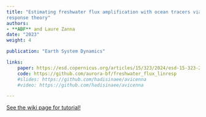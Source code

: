 ```yaml
---
title: "Estimating freshwater flux amplification with ocean tracers via linear
response theory"
authors:
- **ABF** and Laure Zanna
date: "2023"
weight: 4

publication: "Earth System Dynamics"

links:
    paper: https://esd.copernicus.org/articles/15/323/2024/esd-15-323-2024.html
    code: https://github.com/aurora-bf/freshwater_flux_linresp
    #slides: https://github.com/hadisinaee/avicenna
    #video: https://github.com/hadisinaee/avicenna

---
```



[See the wiki page for tutorial!](https://github.com/hadisinaee/avicenna/wiki)
